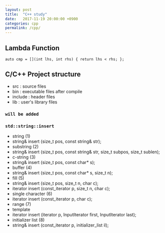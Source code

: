 ```yaml
---
layout: post
title:  "C++ study"
date:   2017-11-19 20:00:00 +0900
categories: cpp
permalink: /cpp/
---
```



## Lambda Function

```
auto cmp = [](int lhs, int rhs) { return lhs < rhs; };
```

## C/C++ Project structure

- src : source files
- bin : executable files after compile
- include : header files
- lib : user's library files

### `will be added`

### `std::string::insert`

- string (1)
 - string& insert (size_t pos, const string& str);
- substring (2)
 - string& insert (size_t pos, const string& str, size_t subpos, size_t sublen);
- c-string (3)
 - string& insert (size_t pos, const char* s);
- buffer (4)
 - string& insert (size_t pos, const char* s, size_t n);
- fill (5)
 - string& insert (size_t pos,   size_t n, char c);
 - iterator insert (const_iterator p, size_t n, char c);
- single character (6)
 - iterator insert (const_iterator p, char c);
- range (7)
 - template <class InputIterator>
 - iterator insert (iterator p, InputIterator first, InputIterator last);
- initializer list (8)
 - string& insert (const_iterator p, initializer_list<char> il);
